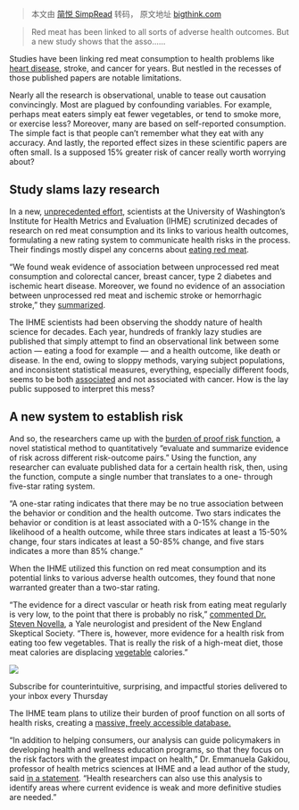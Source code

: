 > 本文由 [简悦 SimpRead](http://ksria.com/simpread/) 转码， 原文地址 [bigthink.com](https://bigthink.com/health/red-meat-cancer-not-health-risk/)

> Red meat has been linked to all sorts of adverse health outcomes. But a new study shows that the asso......

Studies have been linking red meat consumption to health problems like [heart disease](https://bigthink.com/health/red-meat-heart-disease/), stroke, and cancer for years. But nestled in the recesses of those published papers are notable limitations.

Nearly all the research is observational, unable to tease out causation convincingly. Most are plagued by confounding variables. For example, perhaps meat eaters simply eat fewer vegetables, or tend to smoke more, or exercise less? Moreover, many are based on self-reported consumption. The simple fact is that people can’t remember what they eat with any accuracy. And lastly, the reported effect sizes in these scientific papers are often small. Is a supposed 15% greater risk of cancer really worth worrying about? 

Study slams lazy research 
--------------------------

In a new, [unprecedented effort](https://www.healthdata.org/research-article/health-effects-associated-consumption-unprocessed-red-meat-burden-proof-study), scientists at the University of Washington’s Institute for Health Metrics and Evaluation (IHME) scrutinized decades of research on red meat consumption and its links to various health outcomes, formulating a new rating system to communicate health risks in the process. Their findings mostly dispel any concerns about [eating red meat](https://bigthink.com/health/red-meat-health/). 

“We found weak evidence of association between unprocessed red meat consumption and colorectal cancer, breast cancer, type 2 diabetes and ischemic heart disease. Moreover, we found no evidence of an association between unprocessed red meat and ischemic stroke or hemorrhagic stroke,” they [summarized](https://www.healthdata.org/research-article/health-effects-associated-consumption-unprocessed-red-meat-burden-proof-study).

The IHME scientists had been observing the shoddy nature of health science for decades. Each year, hundreds of frankly lazy studies are published that simply attempt to find an observational link between some action — eating a food for example — and a health outcome, like death or disease. In the end, owing to sloppy methods, varying subject populations, and inconsistent statistical measures, everything, especially different foods, seems to be both [associated](https://www.realclearscience.com/blog/2013/04/everything-causes-cancer.html) and not associated with cancer. How is the lay public supposed to interpret this mess?

A new system to establish risk
------------------------------

And so, the researchers came up with the [burden of proof risk function](https://www.healthdata.org/research-article/burden-proof-studies-assessing-evidence-risk), a novel statistical method to quantitatively “evaluate and summarize evidence of risk across different risk-outcome pairs.” Using the function, any researcher can evaluate published data for a certain health risk, then, using the function, compute a single number that translates to a one- through five-star rating system.

“A one-star rating indicates that there may be no true association between the behavior or condition and the health outcome. Two stars indicates the behavior or condition is at least associated with a 0-15% change in the likelihood of a health outcome, while three stars indicates at least a 15-50% change, four stars indicates at least a 50-85% change, and five stars indicates a more than 85% change.”

When the IHME utilized this function on red meat consumption and its potential links to various adverse health outcomes, they found that none warranted greater than a two-star rating.

“The evidence for a direct vascular or heath risk from eating meat regularly is very low, to the point that there is probably no risk,” [commented Dr. Steven Novella](https://theness.com/neurologicablog/index.php/how-much-meat-should-we-eat/), a Yale neurologist and president of the New England Skeptical Society. “There is, however, more evidence for a health risk from eating too few vegetables. That is really the risk of a high-meat diet, those meat calories are displacing [vegetable](https://bigthink.com/health/servings-fruits-vegetables/) calories.”

![](https://bigthink.com/wp-content/uploads/2022/01/smarter_faster.svg?w=128&h=96&crop=1&is-pending-load=1)

Subscribe for counterintuitive, surprising, and impactful stories delivered to your inbox every Thursday

The IHME team plans to utilize their burden of proof function on all sorts of health risks, creating a [massive, freely accessible database.](https://vizhub.healthdata.org/burden-of-proof/)

“In addition to helping consumers, our analysis can guide policymakers in developing health and wellness education programs, so that they focus on the risk factors with the greatest impact on health,” Dr. Emmanuela Gakidou, professor of health metrics sciences at IHME and a lead author of the study, said [in a statement](https://www.healthdata.org/news-release/new-star-rating-system-published-nature-medicine-helps-people-make-informed-decisions). “Health researchers can also use this analysis to identify areas where current evidence is weak and more definitive studies are needed.”